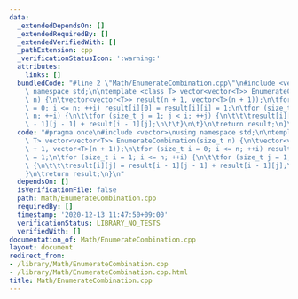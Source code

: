 ```yaml
---
data:
  _extendedDependsOn: []
  _extendedRequiredBy: []
  _extendedVerifiedWith: []
  _pathExtension: cpp
  _verificationStatusIcon: ':warning:'
  attributes:
    links: []
  bundledCode: "#line 2 \"Math/EnumerateCombination.cpp\"\n#include <vector>\nusing\
    \ namespace std;\n\ntemplate <class T> vector<vector<T>> EnumerateCombination(size_t\
    \ n) {\n\tvector<vector<T>> result(n + 1, vector<T>(n + 1));\n\tfor (size_t i\
    \ = 0; i <= n; ++i) result[i][0] = result[i][i] = 1;\n\tfor (size_t i = 1; i <=\
    \ n; ++i) {\n\t\tfor (size_t j = 1; j < i; ++j) {\n\t\t\tresult[i][j] = result[i\
    \ - 1][j - 1] + result[i - 1][j];\n\t\t}\n\t}\n\treturn result;\n}\n"
  code: "#pragma once\n#include <vector>\nusing namespace std;\n\ntemplate <class\
    \ T> vector<vector<T>> EnumerateCombination(size_t n) {\n\tvector<vector<T>> result(n\
    \ + 1, vector<T>(n + 1));\n\tfor (size_t i = 0; i <= n; ++i) result[i][0] = result[i][i]\
    \ = 1;\n\tfor (size_t i = 1; i <= n; ++i) {\n\t\tfor (size_t j = 1; j < i; ++j)\
    \ {\n\t\t\tresult[i][j] = result[i - 1][j - 1] + result[i - 1][j];\n\t\t}\n\t\
    }\n\treturn result;\n}\n"
  dependsOn: []
  isVerificationFile: false
  path: Math/EnumerateCombination.cpp
  requiredBy: []
  timestamp: '2020-12-13 11:47:50+09:00'
  verificationStatus: LIBRARY_NO_TESTS
  verifiedWith: []
documentation_of: Math/EnumerateCombination.cpp
layout: document
redirect_from:
- /library/Math/EnumerateCombination.cpp
- /library/Math/EnumerateCombination.cpp.html
title: Math/EnumerateCombination.cpp
---
```

